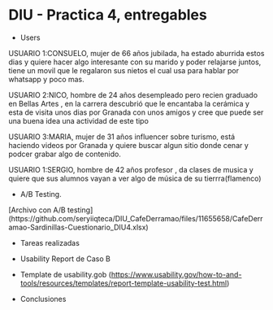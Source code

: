 # DIU - Practica 4, entregables


* Users 

<p>USUARIO 1:CONSUELO, mujer de 66 años jubilada, ha estado aburrida estos dias y quiere hacer algo interesante con su marido y poder relajarse juntos, tiene un movil que le regalaron sus nietos el cual usa para hablar por whatsapp y poco mas.</p>
<p>USUARIO 2:NICO, hombre de 24 años desempleado pero recien graduado en Bellas Artes , en la carrera descubrió que le encantaba la cerámica y esta de visita unos dias por Granada con unos amigos y cree que puede ser una buena idea una actividad de este tipo</p>
<p>USUARIO 3:MARIA, mujer de 31 años influencer sobre turismo, está haciendo videos por Granada y quiere buscar algun sitio donde cenar y podcer grabar algo de contenido.</p>
<p>USUARIO 1:SERGIO, hombre de 42 años profesor , da clases de musica y quiere que sus alumnos vayan a ver algo de música de su tierrra(flamenco)</p>

* A/B Testing. 
</p>[Archivo con A/B testing](https://github.com/seryiiqteca/DIU_CafeDerramao/files/11655658/CafeDerramao-Sardinillas-Cuestionario_DIU4.xlsx)</p>


* Tareas realizadas 


* Usability Report de Caso B
* Template de usability.gob (https://www.usability.gov/how-to-and-tools/resources/templates/report-template-usability-test.html) 

* Conclusiones
